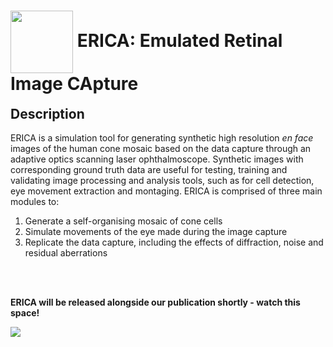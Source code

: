 
<div style="float: left">
    <h1> <img src="https://user-images.githubusercontent.com/47796061/97297065-6c161d80-1849-11eb-949b-390894dd41fa.png" width="100" height="100" valign="middle"> ERICA: Emulated Retinal Image CApture </h1>
</div>


## Description
ERICA is a simulation tool for generating synthetic high resolution *en face* images of the human cone mosaic based on the data capture through an adaptive optics scanning laser ophthalmoscope. Synthetic images with corresponding ground truth data are useful for testing, training and validating image processing and analysis tools, such as for cell detection, eye movement extraction and montaging. ERICA is comprised of three main modules to:

1. Generate a self-organising mosaic of cone cells
2. Simulate movements of the eye made during the image capture
3. Replicate the data capture, including the effects of diffraction, noise and residual aberrations

<br/><br/> 
  
**ERICA will be released alongside our publication shortly - watch this space!**

<img src="https://user-images.githubusercontent.com/47796061/96901110-bdf62680-148a-11eb-98f2-ad0b82c389ac.png">

